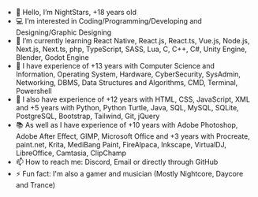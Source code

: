 - 👋 Hello, I’m NightStars, +18 years old
- 💻 I’m interested in Coding/Programming/Developing and Designing/Graphic Designing
- 🌱 I’m currently learning React Native, React.js, React.ts, Vue.js, Node.js, Next.js, Next.ts, php, TypeScript, SASS, Lua, C, C++, C#, Unity Engine, Blender, Godot Engine
- 📓 I have experience of +13 years with Computer Science and Information, Operating System, Hardware, CyberSecurity, SysAdmin, Networking, DBMS, Data Structures and Algorithms, CMD, Terminal, Powershell
- 📔 I also have experience of +12 years with HTML, CSS, JavaScript, XML and +5 years with Python, Python Turtle, Java, SQL, MySQL, SQLite, PostgreSQL, Bootstrap, Tailwind, Git, jQuery
- 📚 As well as I have experience of +10 years with Adobe Photoshop, Adobe After Effect, GIMP, Microsoft Office and +3 years with Procreate, paint.net, Krita, MediBang Paint, FireAlpaca, Inkscape, VirtualDJ, LibreOffice, Camtasia, ClipChamp
- 📫 How to reach me: Discord, Email or directly through GitHub
- ⚡ Fun fact: I'm also a gamer and musician (Mostly Nightcore, Daycore and Trance)
